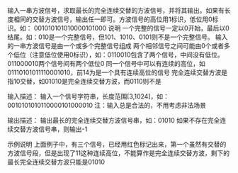 输入一串方波信号，求取最长的完全连续交替的方波信号，并将其输出。如果有长度相同的交替方波信号，输出任一即可。方波信号的高位用1标识，低位用0标识。如：
001010101010000101000
说明
一个完整的信号一定以0开始，最后以0结尾。如：010是一个完整信号，但101、1010、0101则不是一个完整信号。
输入的一串方波信号是由一个或多个完整信号组成
两个相邻信号之间可能由0个或者多个低位（注意低位使用0标识），如：0110010包含了两个信号，中间没有低位。011000010两个信号间有两个低位0
同一个信号中可以有连续的高位，如01110101011110001010，前14为是一个具有连续高位的信号
完全连续交替方波是指10交替，如01010是完全连续交替方波，而0110则不是

输入描述：
输入一个信号字符串，长度范围[3,1024]，如：0010101010110000101000010
注：输入总是合法的，不用考虑非法场景

输出描述：
输出最长的完全连续交替方波信号串，如：01010
如果不存在完全连续交替方波信号串，则输出-1

示例说明
上面例子中，有三个信号，已经用红色标记出来，第一个虽然有交替的方波信号段，但是出现了11这种连续高位，不能算作是完全连续交替方波，剩下的最长完全连续交替方波只能是01010
